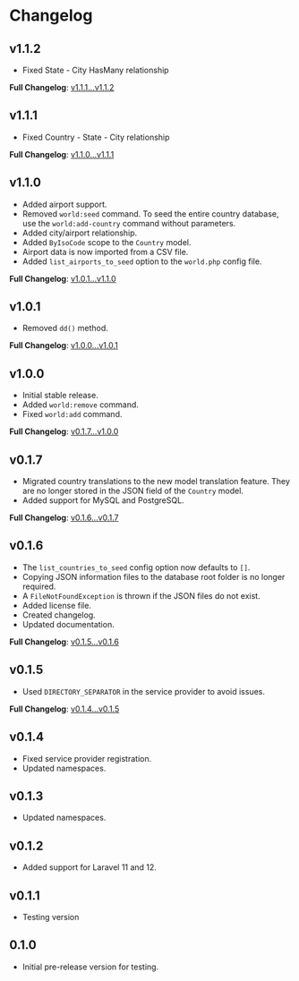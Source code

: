 # Changelog

## v1.1.2

- Fixed State - City HasMany relationship

**Full Changelog**: [v1.1.1...v1.1.2](https://github.com/claytongf/laravel-world-seed/compare/v1.1.1...v1.1.2)

## v1.1.1

- Fixed Country - State - City relationship

**Full Changelog**: [v1.1.0...v1.1.1](https://github.com/claytongf/laravel-world-seed/compare/v1.1.0...v1.1.1)

## v1.1.0

- Added airport support.
- Removed `world:seed` command. To seed the entire country database, use the `world:add-country` command without parameters.
- Added city/airport relationship.
- Added `ByIsoCode` scope to the `Country` model.
- Airport data is now imported from a CSV file.
- Added `list_airports_to_seed` option to the `world.php` config file.

**Full Changelog**: [v1.0.1...v1.1.0](https://github.com/claytongf/laravel-world-seed/compare/v1.0.1...v1.1.0)

## v1.0.1

- Removed `dd()` method.

**Full Changelog**: [v1.0.0...v1.0.1](https://github.com/claytongf/laravel-world-seed/compare/v1.0.0...v1.0.1)

## v1.0.0

- Initial stable release.
- Added `world:remove` command.
- Fixed `world:add` command.

**Full Changelog**: [v0.1.7...v1.0.0](https://github.com/claytongf/laravel-world-seed/compare/v0.1.7...v1.0.0)

## v0.1.7

- Migrated country translations to the new model translation feature. They are no longer stored in the JSON field of the `Country` model.
- Added support for MySQL and PostgreSQL.

**Full Changelog**: [v0.1.6...v0.1.7](https://github.com/claytongf/laravel-world-seed/compare/v0.1.6...v0.1.7)

## v0.1.6

- The `list_countries_to_seed` config option now defaults to `[]`.
- Copying JSON information files to the database root folder is no longer required.
- A `FileNotFoundException` is thrown if the JSON files do not exist.
- Added license file.
- Created changelog.
- Updated documentation.

**Full Changelog**: [v0.1.5...v0.1.6](https://github.com/claytongf/laravel-world-seed/compare/v0.1.5...v0.1.6)

## v0.1.5

- Used `DIRECTORY_SEPARATOR` in the service provider to avoid issues.

**Full Changelog**: [v0.1.4...v0.1.5](https://github.com/claytongf/laravel-world-seed/compare/v0.1.4...v0.1.5)

## v0.1.4

- Fixed service provider registration.
- Updated namespaces.

## v0.1.3

- Updated namespaces.

## v0.1.2

- Added support for Laravel 11 and 12.

## v0.1.1

- Testing version

## 0.1.0

- Initial pre-release version for testing.

